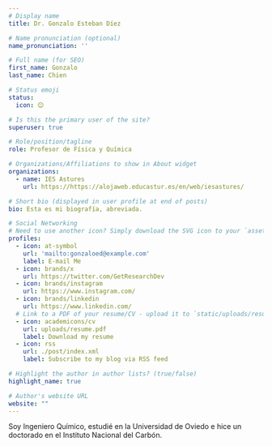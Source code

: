 ```yaml
---
# Display name
title: Dr. Gonzalo Esteban Díez

# Name pronunciation (optional)
name_pronunciation: ''

# Full name (for SEO)
first_name: Gonzalo
last_name: Chien

# Status emoji
status:
  icon: 😊

# Is this the primary user of the site?
superuser: true

# Role/position/tagline
role: Profesor de Física y Química

# Organizations/Affiliations to show in About widget
organizations:
  - name: IES Astures
    url: https://https://alojaweb.educastur.es/en/web/iesastures/

# Short bio (displayed in user profile at end of posts)
bio: Esta es mi biografía, abreviada.

# Social Networking
# Need to use another icon? Simply download the SVG icon to your `assets/media/icons/` folder.
profiles:
  - icon: at-symbol
    url: 'mailto:gonzaloed@example.com'
    label: E-mail Me
  - icon: brands/x
    url: https://twitter.com/GetResearchDev
  - icon: brands/instagram
    url: https://www.instagram.com/
  - icon: brands/linkedin
    url: https://www.linkedin.com/
  # Link to a PDF of your resume/CV - upload it to `static/uploads/resume.pdf`
  - icon: academicons/cv
    url: uploads/resume.pdf
    label: Download my resume
  - icon: rss
    url: ./post/index.xml
    label: Subscribe to my blog via RSS feed

# Highlight the author in author lists? (true/false)
highlight_name: true

# Author's website URL
website: ""
---
```


Soy Ingeniero Químico, estudié en la Universidad de Oviedo e hice un doctorado en el Instituto Nacional del Carbón.

